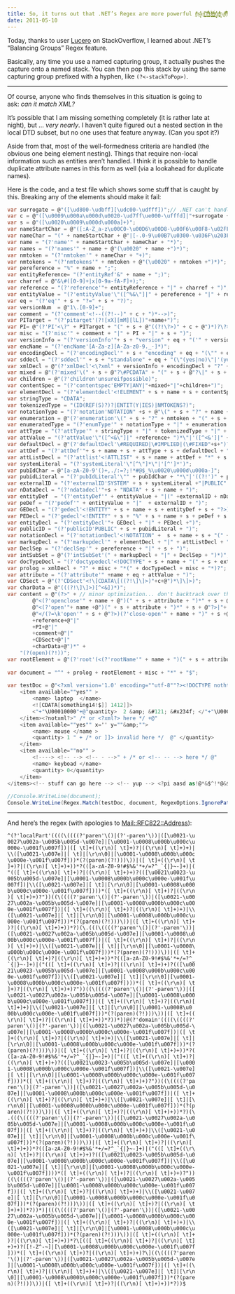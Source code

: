 ```yaml
---
title: So, it turns out that .NET’s Regex are more powerful t̖̱̍ͭ͊h̟ͨͨa̞̖̙̔̇n͇̝͚̤̒́ͨ̐ ̯͖̏̌̔Ị̟̮̱̥̇̐̎͂ͬ͗̒ ̪̹̱͙̘ͦ̉ͪͪͣ̉͊o͕̥̝͇͙ͪ͊ͤ̑̂̽́r͔̭̪̮̟͗̍ͨ͗͛ͣḭ̝̜͈ͫ́g̥̹̥̜̦̓̇̓i̪͕̭̞͛ͯ̓͛̔̾ͫn̘̗a̰̜ͨͪ͊l̩͑̐̐́ͥ̚l̜ͨ͋̈ẙͦ́ ̟̬̬̫͙̤ͭ̚t̳͎̱̗̲́h͔͙̰̬̊̈́͊̾o͉ͫ̌̄u͉̲̥g̏ͥ̑̅̽̇h̻͇̥̰̯ͥͯṱ̯̏̄̒͒ͫ̃.͖̟͍̘̼̼̍̐̀͊̓́…
date: 2011-05-10
---
```


Today, thanks to user [Lucero](http://stackoverflow.com/users/88558/lucero) on StackOverflow, I learned about .NET’s “Balancing Groups” Regex feature.

Basically, any time you use a named capturing group, it actually pushes the capture onto a named stack. You can then pop this stack by using the same capturing group prefixed with a hyphen, like `(?<-stackToPop>)`.

---

Of course, anyone who finds themselves in this situation is going to ask: _can it match XML?_

It’s possible that I am missing something completely (it is rather late at night), but … _very nearly_. I haven’t quite figured out a nested section in the local DTD subset, but no one uses that feature anyway. (Can you spot it?)

Aside from that, most of the well-formedness criteria are handled (the obvious one being element nesting). Things that require non-local information such as entities aren’t handled. I think it is possible to handle duplicate attribute names in this form as well (via a lookahead for duplicate names).

Here is the code, and a test file which shows some stuff that is caught by this. Breaking any of the elements should make it fail:

```csharp
var surrogate = @"([\ud800-\udbff][\udc00-\udfff])";// .NET can't handle \U10000-\u10FFFF
var c = @"([\u0009\u000a\u000d\u0020-\ud7ff\ue000-\ufffd]|"+surrogate + ")"; 
var s = @"([\u0020\u0009\u000d\u000a]+)";
var nameStartChar = @"([:A-Z_a-z\u00C0-\u00D6\u00D8-\u00F6\u00F8-\u02FF\u0370-\u037D\u037F-\u1FFF\u200C-\u200D\u2070-\u218F\u2C00-\u2FEF\u3001-\uD7FF\uF900-\uFDCF\uFDF0-\uFFFD]|" + surrogate + ")";
var nameChar = "(" + nameStartChar + @"|[-.0-9\u00B7\u0300-\u036F\u203F-\u2040])";
var name = "(?'name'" + nameStartChar + nameChar + "*)";
var names = "(?'names'" + name + @"(\u0020" + name +")*)";
var nmtoken = "(?'nmtoken'" + nameChar + "+)";
var nmtokens = "(?'nmtokens'" + nmtoken + @"(\u0020" + nmtoken +")*)";
var pereference = "%" + name + ";";
var entityReference= "(?'entityRef'&" + name + ";)";
var charref = @"&\#([0-9]+|x[0-9a-fA-F]+);";
var reference = "(?'reference'"+ entityReference + "|" + charref + ")";
var entityValue = "(?'entityValue'\"([^%&\"]|" + pereference + "|" + reference + ")*\"|'([^%&']|" + pereference + "|" + reference + ")*')";
var eq = "(?'eq'" + s + "?=" + s + "?)";
var versionNum  = @"1\.[0-9]+";
var comment = "(?'comment'<!--((?!--)" + c + ")*-->)";
var PITarget = "(?'pitarget'(?![xX][mM][lL])"+name+")";
var PI= @"(?'PI'<\?" + PITarget + "(" + s + @"((?!\?>)" + c + @")*)?\?>)";
var misc = "(?'misc'" + comment + "|" + PI + "|" + s + ")";
var versionInfo = "(?'versionInfo'"+ s + "version" + eq + "('" + versionNum + "'|\"" + versionNum + "\"))";
var encName = "(?'encName'[A-Za-z][A-Za-z0-9._-]*)";
var encodingDecl = "(?'encodingDecl'" + s + "encoding" + eq + "(\"" + encName + "\"|'"+ encName + "'))";
var sddecl = "(?'sddecl'" + s + "standalone" + eq + "(\"(yes|no)\"|'(yes|no)'))";
var xmlDecl = @"(?'xmlDecl'<\?xml" + versionInfo + encodingDecl + "?" + sddecl + "?" + s + @"?\?>)"; 
var mixed = @"(?'mixed'\(" + s + @"?\#PCDATA" + "(" + s + @"?\|" + s + "?" + name +")*" + s + "?" + @"\)\*|\(" +s + @"?\#PCDATA" + s + @"?\))";
var children = @"(?'children'unsureifpossible)";
var contentSpec = "(?'contentspec'EMPTY|ANY|"+mixed+"|"+children+")";
var elementDecl = "(?'elementdecl'<!ELEMENT" + s + name + s + contentSpec + s + "?>)";
var stringType = "CDATA";
var tokenizedType = "(ID(REF(S)?)?|ENTIT(Y|IES)|NMTOKENS?)";
var notationType = "(?'notation'NOTATION" +s + @"\(" + s + "?" + name + "(" + s + @"?\|" + s + "?" + name + ")*" + s + @"?\))";
var enumeration = @"(?'enumeration'\(" + s + "?" + nmtoken + "(" + s + @"?\|" + s + "?" + nmtoken + ")*" + s + @"?\))";
var enumeratedType = "(?'enumType'" + notationType + "|" + enumeration +")";
var attType = "(?'attType'" + stringType + "|" + tokenizedType + "|" + enumeratedType + ")";
var attValue = "(?'attValue'\"([^<&\"]|" +reference+ ")*\"|'([^<&']|" + reference + ")*')";
var defaultDecl = @"(?'defaultDecl'\#REQUIRED|\#IMPLIED|(\#FIXED"+s+")?" + attValue + ")";
var attDef = "(?'attDef'"+ s + name + s + attType + s + defaultDecl + ")";
var attListDecl = "(?'attlist'<!ATTLIST" + s + name + attDef + "*" + s + "?>)";
var systemLiteral = "(?'systemLiteral'\"[^\"]*\"|'[^']*')";
var pubIdChar = @"[a-zA-Z0-9'()+,./:=?;!*#@$_%\u0020\u000d\u000a-]";
var pubidLiteral = "(?'pubIdLiteral'\"" + pubIdChar + "*\"|'((?!')" + pubIdChar + ")*')";
var externalID = "(?'externalID'SYSTEM" + s + systemLiteral +"|PUBLIC" + s + pubidLiteral + s + systemLiteral+")";
var nDataDecl = "(?'ndatadecl'"+s + "NDATA" + s + name + ")";
var entityDef  = "(?'entityDef'" + entityValue + "|(" +externalID + nDataDecl + "?))";
var peDef = "(?'pedef'" + entityValue + "|"  + externalID + ")";
var GEDecl = "(?'gedecl'<!ENTITY" + s + name + s + entityDef + s + "?>)";
var PEDecl = "(?'gedecl'<!ENTITY" + s + "%" + s + name + s + peDef + s + "?>)";
var entityDecl = "(?'entityDecl'"+ GEDecl + "|" + PEDecl +")";
var publicID = "(?'publicID'PUBLIC" + s + pubidLiteral + ")";
var notationDecl = "(?'notationDecl'<!NOTATION" +  s + name + s + "(" + externalID + "|" + publicID + ")" + s + "?>)";
var markupDecl = "(?'markupdecl'" + elementDecl + "|" + attListDecl + "|" + entityDecl + "|" + notationDecl + "|" + PI + "|" + comment + ")";
var DeclSep = "(?'declSep'" + pereference + "|" + s + ")";
var intSubSet = @"(?'intSubSet'(" + markupDecl + "|" + DeclSep + ")*)"; 
var docTypeDecl = "(?'doctypedecl'<!DOCTYPE" + s + name + "(" + s + externalID+ ")?" + s + @"?(\[" + intSubSet + @"\]" + s + "?)?>)"; 
var prolog = xmlDecl + "?" + misc + "*(" + docTypeDecl + misc + "*)?"; 
var attribute = "(?'attribute'" +name + eq + attValue + ")";
var CDSect = @"(?'CDSect'<!\[CDATA\[((?!\]\]>)"+c+@")*\]\]>)";
var charData = @"(((?!\]\]>)[^<&])*)";
var content = @"(?>" + // minor optimization... don't backtrack over this (makes failing faster)
		@"<(?'openclose'" + name + @")(" + s + attribute + ")*" + s + @"?/>|"+
		@"<(?'open'"+ name +@")(" + s + attribute + ")*" + s + @"?>|"+
		@"</(?=\k'open'" + s + @"?>)(?'close-open'" + name + ")" + s +@"?>|"
		+reference+@"|"
		+PI+@"|"
		+comment+@"|"
		+CDSect+@"|"
		+charData+@")*" + 
	"(?(open)(?!))";
var rootElement = @"(?'root'(<(?'rootName'" + name + ")(" + s + attribute + ")*" + s + @"?>" + content + @"</\k'rootName'" + s + "?>)|(<(?'rootName'" + name + ")(" + s + attribute + ")*" + s + @"?/>))";
 
var document = "^" + prolog + rootElement + misc + "*" + "$";
 
var testDoc = @"<?xml version='1.0' encoding=""utf-8""?><!DOCTYPE nothtml []><items>
	<item available=""yes"" >
		<name> laptop  </name>
		<![CDATA[something14!$]] 1412]]>
		<"+"\U00010000"+@"quantity>  2 &amp; &#121; &#x234f; </"+"\U00010000"+@"quantity>
	</item><?notxml?>" /* or <?xml?> here */ +@"
	<item available=""yes"" x='' y=""&amp;"">
		<name> mouse </name >
		<quantity> 1 " + /* or ]]> invalid here */  @" </quantity>
	</item>
	<item available=""no"" >
		<!----> <!-- --> <!-- - -->" + /* or <!-- -- --> here */ @"
		<name> keyboad </name>
		<quantity> 0</quantity>
	</item>
</items><!-- stuff can go here --> <!-- yup --> <?pi aasd as!@*&$^!*@&$!@ ?>";
 
//Console.WriteLine(document);
Console.WriteLine(Regex.Match(testDoc, document, RegexOptions.IgnorePatternWhitespace|RegexOptions.Singleline|RegexOptions.ExplicitCapture));
```

---

And here’s the regex (with apologies to [Mail::RFC822::Address](http://www.ex-parrot.com/pdw/Mail-RFC822-Address.html)):

<pre><code style="white-space:nowrap">^(?'localPart'((((\((((?'paren'\()|(?'-paren'\))|([\u0021-\u<br>
0027\u002a-\u005b\u005d-\u007e]|[\u0001-\u0008\u000b\u000c\u<br>
000e-\u001f\u007f])|([ \t]+((\r\n)[ \t]+)?|((\r\n)[ \t]+)+)|<br>
\\([\u0021-\u007e]|[ \t]|[\r\n\0]|[\u0001-\u0008\u000b\u000c<br>
\u000e-\u001f\u007f]))*(?(paren)(?!)))\))|([ \t]+((\r\n)[ \t<br>
]+)?|((\r\n)[ \t]+)+))*?(([a-zA-Z0-9!#$%&amp;'*+/=?^_`{|}~-]+)|(<br>
"(([ \t]+((\r\n)[ \t]+)?|((\r\n)[ \t]+)+)?(([\u0021\u0023-\u<br>
005b\u005d-\u007e]|[\u0001-\u0008\u000b\u000c\u000e-\u001f\u<br>
007f])|\\([\u0021-\u007e]|[ \t]|[\r\n\0]|[\u0001-\u0008\u000<br>
b\u000c\u000e-\u001f\u007f])))*([ \t]+((\r\n)[ \t]+)?|((\r\n<br>
)[ \t]+)+)?"))((\((((?'paren'\()|(?'-paren'\))|([\u0021-\u00<br>
27\u002a-\u005b\u005d-\u007e]|[\u0001-\u0008\u000b\u000c\u00<br>
0e-\u001f\u007f])|([ \t]+((\r\n)[ \t]+)?|((\r\n)[ \t]+)+)|\\<br>
([\u0021-\u007e]|[ \t]|[\r\n\0]|[\u0001-\u0008\u000b\u000c\u<br>
000e-\u001f\u007f]))*(?(paren)(?!)))\))|([ \t]+((\r\n)[ \t]+<br>
)?|((\r\n)[ \t]+)+))*?)(\.(((\((((?'paren'\()|(?'-paren'\))|<br>
([\u0021-\u0027\u002a-\u005b\u005d-\u007e]|[\u0001-\u0008\u0<br>
00b\u000c\u000e-\u001f\u007f])|([ \t]+((\r\n)[ \t]+)?|((\r\n<br>
)[ \t]+)+)|\\([\u0021-\u007e]|[ \t]|[\r\n\0]|[\u0001-\u0008\<br>
u000b\u000c\u000e-\u001f\u007f]))*(?(paren)(?!)))\))|([ \t]+<br>
((\r\n)[ \t]+)?|((\r\n)[ \t]+)+))*?(([a-zA-Z0-9!#$%&amp;'*+/=?^_<br>
`{|}~-]+)|("(([ \t]+((\r\n)[ \t]+)?|((\r\n)[ \t]+)+)?(([\u00<br>
21\u0023-\u005b\u005d-\u007e]|[\u0001-\u0008\u000b\u000c\u00<br>
0e-\u001f\u007f])|\\([\u0021-\u007e]|[ \t]|[\r\n\0]|[\u0001-<br>
\u0008\u000b\u000c\u000e-\u001f\u007f])))*([ \t]+((\r\n)[ \t<br>
]+)?|((\r\n)[ \t]+)+)?"))((\((((?'paren'\()|(?'-paren'\))|([<br>
\u0021-\u0027\u002a-\u005b\u005d-\u007e]|[\u0001-\u0008\u000<br>
b\u000c\u000e-\u001f\u007f])|([ \t]+((\r\n)[ \t]+)?|((\r\n)[<br>
\t]+)+)|\\([\u0021-\u007e]|[ \t]|[\r\n\0]|[\u0001-\u0008\u0<br>
00b\u000c\u000e-\u001f\u007f]))*(?(paren)(?!)))\))|([ \t]+((<br>
\r\n)[ \t]+)?|((\r\n)[ \t]+)+))*?))*))@(?'domain'((((\((((?'<br>
paren'\()|(?'-paren'\))|([\u0021-\u0027\u002a-\u005b\u005d-\<br>
u007e]|[\u0001-\u0008\u000b\u000c\u000e-\u001f\u007f])|([ \t<br>
]+((\r\n)[ \t]+)?|((\r\n)[ \t]+)+)|\\([\u0021-\u007e]|[ \t]|<br>
[\r\n\0]|[\u0001-\u0008\u000b\u000c\u000e-\u001f\u007f]))*(?<br>
(paren)(?!)))\))|([ \t]+((\r\n)[ \t]+)?|((\r\n)[ \t]+)+))*?(<br>
([a-zA-Z0-9!#$%&amp;'*+/=?^_`{|}~-]+)|("(([ \t]+((\r\n)[ \t]+)?|<br>
((\r\n)[ \t]+)+)?(([\u0021\u0023-\u005b\u005d-\u007e]|[\u000<br>
1-\u0008\u000b\u000c\u000e-\u001f\u007f])|\\([\u0021-\u007e]<br>
|[ \t]|[\r\n\0]|[\u0001-\u0008\u000b\u000c\u000e-\u001f\u007<br>
f])))*([ \t]+((\r\n)[ \t]+)?|((\r\n)[ \t]+)+)?"))((\((((?'pa<br>
ren'\()|(?'-paren'\))|([\u0021-\u0027\u002a-\u005b\u005d-\u0<br>
07e]|[\u0001-\u0008\u000b\u000c\u000e-\u001f\u007f])|([ \t]+<br>
((\r\n)[ \t]+)?|((\r\n)[ \t]+)+)|\\([\u0021-\u007e]|[ \t]|[\<br>
r\n\0]|[\u0001-\u0008\u000b\u000c\u000e-\u001f\u007f]))*(?(p<br>
aren)(?!)))\))|([ \t]+((\r\n)[ \t]+)?|((\r\n)[ \t]+)+))*?)(\<br>
.(((\((((?'paren'\()|(?'-paren'\))|([\u0021-\u0027\u002a-\u0<br>
05b\u005d-\u007e]|[\u0001-\u0008\u000b\u000c\u000e-\u001f\u0<br>
07f])|([ \t]+((\r\n)[ \t]+)?|((\r\n)[ \t]+)+)|\\([\u0021-\u0<br>
07e]|[ \t]|[\r\n\0]|[\u0001-\u0008\u000b\u000c\u000e-\u001f\<br>
u007f]))*(?(paren)(?!)))\))|([ \t]+((\r\n)[ \t]+)?|((\r\n)[<br>
\t]+)+))*?(([a-zA-Z0-9!#$%&amp;'*+/=?^_`{|}~-]+)|("(([ \t]+((\r\<br>
n)[ \t]+)?|((\r\n)[ \t]+)+)?(([\u0021\u0023-\u005b\u005d-\u0<br>
07e]|[\u0001-\u0008\u000b\u000c\u000e-\u001f\u007f])|\\([\u0<br>
021-\u007e]|[ \t]|[\r\n\0]|[\u0001-\u0008\u000b\u000c\u000e-<br>
\u001f\u007f])))*([ \t]+((\r\n)[ \t]+)?|((\r\n)[ \t]+)+)?"))<br>
((\((((?'paren'\()|(?'-paren'\))|([\u0021-\u0027\u002a-\u005<br>
b\u005d-\u007e]|[\u0001-\u0008\u000b\u000c\u000e-\u001f\u007<br>
f])|([ \t]+((\r\n)[ \t]+)?|((\r\n)[ \t]+)+)|\\([\u0021-\u007<br>
e]|[ \t]|[\r\n\0]|[\u0001-\u0008\u000b\u000c\u000e-\u001f\u0<br>
07f]))*(?(paren)(?!)))\))|([ \t]+((\r\n)[ \t]+)?|((\r\n)[ \t<br>
]+)+))*?))*)|(((\((((?'paren'\()|(?'-paren'\))|([\u0021-\u00<br>
27\u002a-\u005b\u005d-\u007e]|[\u0001-\u0008\u000b\u000c\u00<br>
0e-\u001f\u007f])|([ \t]+((\r\n)[ \t]+)?|((\r\n)[ \t]+)+)|\\<br>
([\u0021-\u007e]|[ \t]|[\r\n\0]|[\u0001-\u0008\u000b\u000c\u<br>
000e-\u001f\u007f]))*(?(paren)(?!)))\))|([ \t]+((\r\n)[ \t]+<br>
)?|((\r\n)[ \t]+)+))*?\[(([ \t]+((\r\n)[ \t]+)?|((\r\n)[ \t]<br>
+)+)?([!-Z^-~]|[\u0001-\u0008\u000b\u000c\u000e-\u001f\u007f<br>
]))*([ \t]+((\r\n)[ \t]+)?|((\r\n)[ \t]+)+)?\]((\((((?'paren<br>
'\()|(?'-paren'\))|([\u0021-\u0027\u002a-\u005b\u005d-\u007e<br>
]|[\u0001-\u0008\u000b\u000c\u000e-\u001f\u007f])|([ \t]+((\<br>
r\n)[ \t]+)?|((\r\n)[ \t]+)+)|\\([\u0021-\u007e]|[ \t]|[\r\n<br>
\0]|[\u0001-\u0008\u000b\u000c\u000e-\u001f\u007f]))*(?(pare<br>
n)(?!)))\))|([ \t]+((\r\n)[ \t]+)?|((\r\n)[ \t]+)+))*?))$</code></pre>
